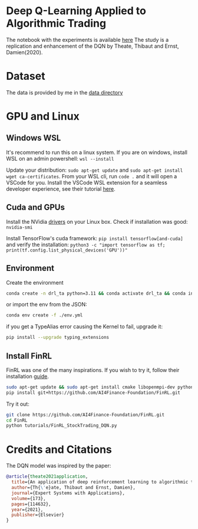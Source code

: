 # Deep Q-Learning Applied to Algorithmic Trading

The notebook with the experiments is available [here](./drl_trading.ipynb)
The study is a replication and enhancement of the DQN by Theate, Thibaut and Ernst, Damien(2020).

# Dataset

The data is provided by me in the [data directory](./data)

# GPU and Linux

## Windows WSL

It's recommend to run this on a linux system. If you are on windows, install WSL on an admin powershell: `wsl --install`

Update your distribution: `sudo apt-get update` and `sudo apt-get install wget ca-certificates`. From your WSL cli, run `code .` and it will open a VSCode for you. Install the VSCode WSL extension for a seamless developer experience, see their tutorial [here](https://code.visualstudio.com/docs/remote/wsl-tutorial).

## Cuda and GPUs

Install the NVidia [drivers](https://www.nvidia.com/Download/index.aspx) on your Linux box.
Check if installation was good: `nvidia-smi`

Install TensorFlow's cuda framework: `pip install tensorflow[and-cuda]` and verify the installation: `python3 -c "import tensorflow as tf; print(tf.config.list_physical_devices('GPU'))"`


## Environment

Create the environment
```bash
conda create -n drl_ta python=3.11 && conda activate drl_ta && conda install -c conda-forge tensorflow-gpu cudatoolkit=11.8 cudnn yfinance matplotlib scipy && pip install --user tf-agents[reverb] ta tqdm pyarrow
```
or import the env from the JSON:
```bash
conda env create -f ./env.yml
```

if you get a TypeAlias error causing the Kernel to fail, upgrade it:
```bash
pip install --upgrade typing_extensions
```

## Install FinRL

FinRL was one of the many inspirations. If you wish to try it, follow their installation [guide](https://finrl.readthedocs.io/en/latest/start/installation.html).

```bash
sudo apt-get update && sudo apt-get install cmake libopenmpi-dev python3-dev zlib1g-dev libgl1-mesa-glx
pip install git+https://github.com/AI4Finance-Foundation/FinRL.git
```

Try it out:
```bash
git clone https://github.com/AI4Finance-Foundation/FinRL.git
cd FinRL
python tutorials/FinRL_StockTrading_DQN.py
```

# Credits and Citations

The DQN model was inspired by the paper:

```BibTeX
@article{theate2021application,
  title={An application of deep reinforcement learning to algorithmic trading},
  author={Th{\'e}ate, Thibaut and Ernst, Damien},
  journal={Expert Systems with Applications},
  volume={173},
  pages={114632},
  year={2021},
  publisher={Elsevier}
}
```